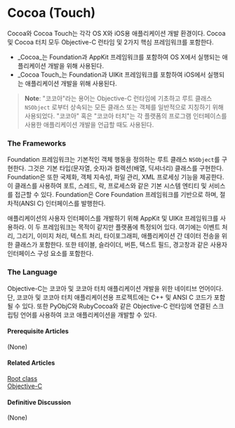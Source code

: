 # Cocoa \(Touch\)

Cocoa와 Cocoa Touch는 각각 OS X와 iOS용 애플리케이션 개발 환경이다. Cocoa 및 Cocoa 터치 모두 Objective-C 런타임 및 2가지 핵심 프레임워크를 포함한다.

* _Cocoa_는 Foundation과 AppKit 프레임워크를 포함하여 OS X에서 실행되는 애플리케이션 개발을 위해 사용된다.
* _Cocoa Touch_는 Foundation과 UIKit 프레임워크를 포함하여 iOS에서 실행되는 애플리케이션 개발을 위해 사용된다.

> **Note**: "코코아"라는 용어는 Objective-C 런타임에 기초하고 루트 클래스 `NSObject` 로부터 상속되는 모든 클래스 또는 객체를 일반적으로 지칭하기 위해 사용되었다. "코코아" 혹은 "코코아 터치"는 각 플랫폼의 프로그램 인터페이스를 사용한 애플리케이션 개발을 언급할 때도 사용된다.

### The Frameworks

Foundation 프레임워크는 기본적인 객체 행동을 정의하는 루트 클래스 `NSObject`를 구현한다. 그것은 기본 타입\(문자열, 숫자\)과 컬렉션\(배열, 딕셔너리\) 클래스를 구현한다. Foundation은 또한 국제화, 객체 지속성, 파일 관리, XML 프로세싱 기능을 제공한다. 이 클래스를 사용하여 포트, 스레드, 락, 프로세스와 같은 기본 시스템 엔티티 및 서비스를 접근할 수 있다. Foundation은 Core Foundation 프레임워크를 기반으로 하며, 절차적\(ANSI C\) 인터페이스를 발행한다.

애플리케이션의 사용자 인터페이스를 개발하기 위해 AppKit 및 UIKit 프레임워크를 사용하라. 이 두 프레임워크는 목적이 같지만 플랫폼에 특정되어 있다. 여기에는 이벤트 처리, 그리기, 이미지 처리, 텍스트 처리, 타이포그래피, 애플리케이션 간 데이터 전송을 위한 클래스가 포함한다. 또한 테이블, 슬라이더, 버튼, 텍스트 필드, 경고창과 같은 사용자 인터페이스 구성 요소를 포함한다.

### The Language

Objective-C는 코코아 및 코코아 터치 애플리케이션 개발을 위한 네이티브 언어이다. 단, 코코아 및 코코아 터치 애플리케이션용 프로젝트에는 C++ 및 ANSI C 코드가 포함될 수 있다. 또한 PyObjC와 RubyCocoa와 같은 Objective-C 런타임에 연결된 스크립팅 언어를 사용하여 코코 애플리케이션을 개발할 수 있다.

#### Prerequisite Articles

\(None\)

#### Related Articles

[Root class](https://developer.apple.com/library/archive/documentation/General/Conceptual/DevPedia-CocoaCore/RootClass.html#//apple_ref/doc/uid/TP40008195-CH46-SW1)  
[Objective-C](https://developer.apple.com/library/archive/documentation/General/Conceptual/DevPedia-CocoaCore/ObjectiveC.html#//apple_ref/doc/uid/TP40008195-CH43-SW1)

#### Definitive Discussion

\(None\)

